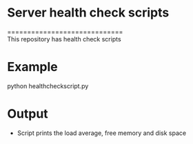 # Server health check scripts
=============================\
This repository has health check scripts

# Example
python healthcheckscript.py

# Output
* Script prints the load average, free memory and disk space
